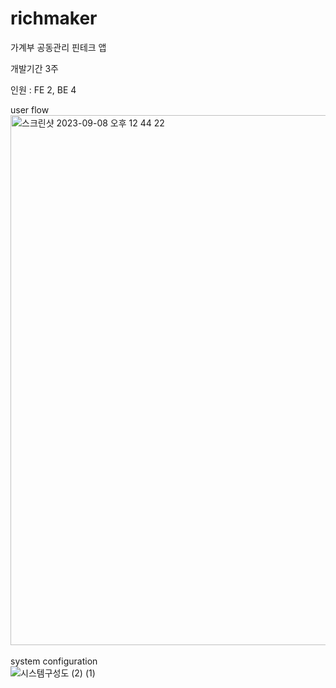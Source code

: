 # richmaker

가계부 공동관리 핀테크 앱

개발기간 3주

인원 : FE 2, BE 4

user flow</br>
<img width="848" alt="스크린샷 2023-09-08 오후 12 44 22" src="https://github.com/kmjmarine/richmaker/assets/87652668/a6a94474-c681-4d44-925a-bc9a0a228e81">
</br></br>
system configuration</br>
![시스템구성도 (2) (1)](https://github.com/kmjmarine/richmaker_auth_mydata/assets/87652668/b8055f73-3514-4e28-b612-a8e97ee0f839)
